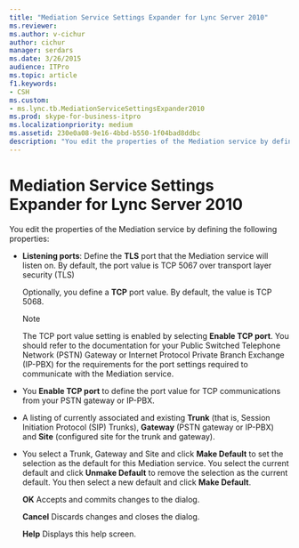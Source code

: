 ```yaml
---
title: "Mediation Service Settings Expander for Lync Server 2010"
ms.reviewer: 
ms.author: v-cichur
author: cichur
manager: serdars
ms.date: 3/26/2015
audience: ITPro
ms.topic: article
f1.keywords:
- CSH
ms.custom:
- ms.lync.tb.MediationServiceSettingsExpander2010
ms.prod: skype-for-business-itpro
ms.localizationpriority: medium
ms.assetid: 230e0a08-9e16-4bbd-b550-1f04bad8ddbc
description: "You edit the properties of the Mediation service by defining the following properties:"
---
```


# Mediation Service Settings Expander for Lync Server 2010
 
You edit the properties of the Mediation service by defining the following properties:
  
- **Listening ports**: Define the **TLS** port that the Mediation service will listen on. By default, the port value is TCP 5067 over transport layer security (TLS)
    
    Optionally, you define a **TCP** port value. By default, the value is TCP 5068.
    
    > [!NOTE]
    > The TCP port value setting is enabled by selecting **Enable TCP port**. You should refer to the documentation for your Public Switched Telephone Network (PSTN) Gateway or Internet Protocol Private Branch Exchange (IP-PBX) for the requirements for the port settings required to communicate with the Mediation service. 
  
- You **Enable TCP port** to define the port value for TCP communications from your PSTN gateway or IP-PBX.
    
- A listing of currently associated and existing **Trunk** (that is, Session Initiation Protocol (SIP) Trunks), **Gateway** (PSTN gateway or IP-PBX) and **Site** (configured site for the trunk and gateway).
    
- You select a Trunk, Gateway and Site and click **Make Default** to set the selection as the default for this Mediation service. You select the current default and click **Unmake Default** to remove the selection as the current default. You then select a new default and click **Make Default**.
    
  **OK** Accepts and commits changes to the dialog.
  
  **Cancel** Discards changes and closes the dialog.
  
  **Help** Displays this help screen.
  

